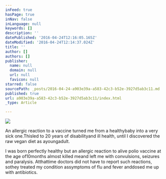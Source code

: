 ```yaml
---
inFeed: true
hasPage: true
inNav: false
inLanguage: null
keywords: []
description: ''
datePublished: '2016-04-24T12:16:05.165Z'
dateModified: '2016-04-24T12:14:37.024Z'
title: ''
author: []
authors: []
publisher:
  name: null
  domain: null
  url: null
  favicon: null
starred: false
sourcePath: _posts/2016-04-24-a903e39a-a583-42c3-b52e-3927d5ab3c11.md
published: true
url: a903e39a-a583-42c3-b52e-3927d5ab3c11/index.html
_type: Article

---
```

![](https://the-grid-user-content.s3-us-west-2.amazonaws.com/4c837234-7db7-4311-8bde-ac13a5808d34.jpg)

An allergic reaction to a vaccine turned me from a healthybaby into a very sick one.Thisled to 20 years of disabilityand ill health, until I discovered the raw vegan diet as ayoungadult.

I was born perfectly healthy but an allergic reaction to alive polio vaccine at the age of10months almost killed meand left me with convulsions, seizures and paralysis. Atthattime doctors did not have to report such reactions, sothey treated my condition assymptoms of flu and fever anddosed me up with antibiotics.